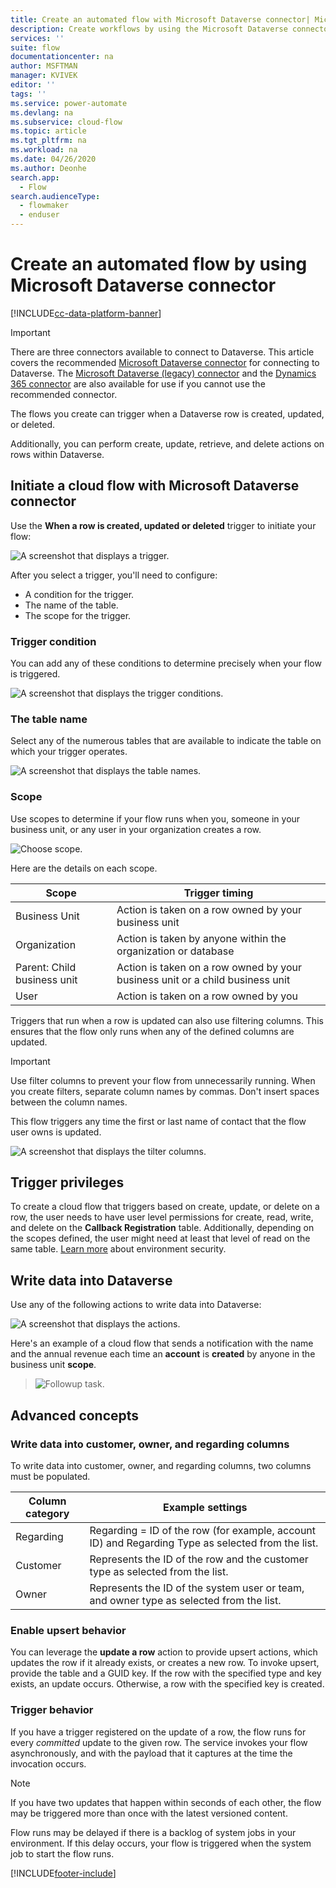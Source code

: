 ```yaml
---
title: Create an automated flow with Microsoft Dataverse connector| Microsoft Docs
description: Create workflows by using the Microsoft Dataverse connector and Power Automate
services: ''
suite: flow
documentationcenter: na
author: MSFTMAN
manager: KVIVEK
editor: ''
tags: ''
ms.service: power-automate
ms.devlang: na
ms.subservice: cloud-flow
ms.topic: article
ms.tgt_pltfrm: na
ms.workload: na
ms.date: 04/26/2020
ms.author: Deonhe
search.app: 
  - Flow
search.audienceType: 
  - flowmaker
  - enduser
---
```

# Create an automated flow by using Microsoft Dataverse connector

[!INCLUDE[cc-data-platform-banner](./includes/cc-data-platform-banner.md)]

>[!IMPORTANT]
>There are three connectors available to connect to Dataverse. This article covers the recommended [Microsoft Dataverse connector](./connection-cds.md) for connecting to Dataverse. The [Microsoft Dataverse (legacy) connector](./connection-cds.md) and the [Dynamics 365 connector](/connectors/dynamicscrmonline/) are also available for use if you cannot use the recommended connector.


The flows you create can trigger when a Dataverse row is created, updated, or deleted.

Additionally, you can perform create, update, retrieve, and delete actions on rows within Dataverse.

## Initiate a cloud flow with Microsoft Dataverse connector

Use the **When a row is created, updated or deleted** trigger to initiate your flow:

   ![A screenshot that displays a trigger.](./media/cds-connector-native/native-trigger.png)

After you select a trigger, you'll need to configure:

- A condition for the trigger.
- The name of the table.
- The scope for the trigger.

### Trigger condition

You can add any of these conditions to determine precisely when your flow is triggered.

   ![A screenshot that displays the trigger conditions.](./media/cds-connector-native/trigger-conditions.png)

### The table name

Select any of the numerous tables that are available to indicate the table on which your trigger operates.

   ![A screenshot that displays the table names.](./media/cds-connector-native/entity-names.png)

### Scope

Use scopes to determine if your flow runs when you, someone in your business unit, or any user in your organization creates a row.

![Choose scope.](./media/cds-connector-native/scopes.png)

Here are the details on each scope.

|Scope|Trigger timing|
| --- | --- |
|Business Unit|Action is taken on a row owned by your business unit|
|Organization|Action is taken by anyone within the organization or database|
|Parent: Child business unit|Action is taken on a row owned by your business unit or a child business unit|
|User|Action is taken on a row owned by you|


Triggers that run when a row is updated can also use filtering columns. This ensures that the flow only runs when any of the defined columns are updated.

> [!IMPORTANT]
> Use filter columns to prevent your flow from unnecessarily running. When you create filters, separate column names by commas. Don't insert spaces between the column names.

This flow triggers any time the first or last name of contact that the flow user owns is updated.

![A screenshot that displays the tilter columns.](./media/cds-connector-native/filtering-attributes.png)

## Trigger privileges

To create a cloud flow that triggers based on create, update, or delete on a row, the user needs to have user level permissions for create, read, write, and delete on the **Callback Registration** table. Additionally, depending on the scopes defined, the user might need at least that level of read on the same table.  [Learn more](/power-platform/admin/database-security) about environment security.

## Write data into Dataverse

Use any of the following actions to write data into Dataverse:

![A screenshot that displays the actions.](./media/cds-connector-native/actions.png)

Here's an example of a cloud flow that sends a notification with the name and the annual revenue each time an **account** is **created** by anyone in the business unit **scope**.

> ![Followup task.](./media/cds-connector-native/example-flow.png)

## Advanced concepts

### Write data into customer, owner, and regarding columns

To write data into customer, owner, and regarding columns, two columns must be populated.

| Column category | Example settings |
| --- | --- |
| Regarding | Regarding = ID of the row (for example, account ID) and Regarding Type as selected from the list. |
| Customer | Represents the ID of the row and the customer type as selected from the list. |
| Owner | Represents the ID of the system user or team, and owner type as selected from the list. |

### Enable upsert behavior

You can leverage the **update a row** action to provide upsert actions, which updates the row if it already exists, or creates a new row. To invoke upsert, provide the table and a GUID key. If the row with the specified type and key exists, an update occurs. Otherwise, a row with the specified key is created.

### Trigger behavior

If you have a trigger registered on the update of a row, the flow runs for every *committed* update to the given row. The service invokes your flow asynchronously, and with the payload that it captures at the time the invocation occurs.

> [!NOTE]
> If you have two updates that happen within seconds of each other, the flow may be triggered more than once with the latest versioned content.

Flow runs may be delayed if there is a backlog of system jobs in your environment. If this delay occurs, your flow is triggered when the system job to start the flow runs.





[!INCLUDE[footer-include](includes/footer-banner.md)]
